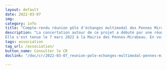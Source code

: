 ```yaml
---
layout: default
date: 2022-03-07
img: 
category: info
title: "Compte-rendu réunion pôle d'échanges multimodal des Pennes Mirabeau du 9 janvier 2021"
description: "La concertation autour de ce projet a débuté par une réunion publique. 
Elle s'est tenue le 7 mars 2022 à la Mairie des Pennes-Mirabeau. En voici le compte-rendu."
tags: association
tag_url: /association/
button_name: Consulter le CR
doclink: "/doc/cr/2022-03-07_reunion-pole-echanges-multimodal-pennes-mirabeau.pdf"

---
```

